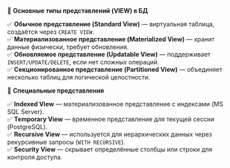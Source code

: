 🔹 **Основные типы представлений (VIEW) в БД**

✅ **Обычное представление (Standard View)** — виртуальная таблица, создаётся через `CREATE VIEW`.  
✅ **Материализованное представление (Materialized View)** — хранит данные физически, требует обновления.  
✅ **Обновляемое представление (Updatable View)** — поддерживает `INSERT/UPDATE/DELETE`, если нет сложных операций.  
✅ **Секционированное представление (Partitioned View)** — объединяет несколько таблиц для логической целостности.

🔹 **Специальные представления**

✅ **Indexed View** — материализованное представление с индексами (MS SQL Server).  
✅ **Temporary View** — временное представление для текущей сессии (PostgreSQL).  
✅ **Recursive View** — используется для иерархических данных через рекурсивные запросы (`WITH RECURSIVE`).  
✅ **Security View** — скрывает определённые столбцы или строки для контроля доступа.